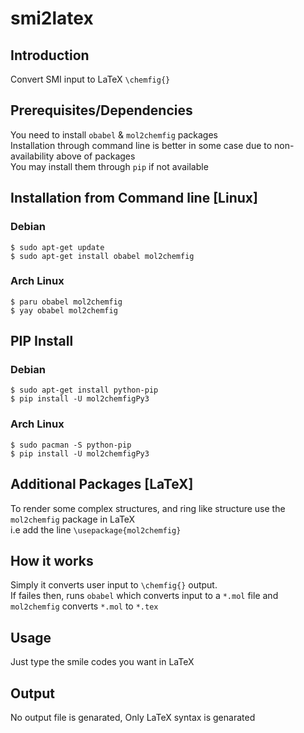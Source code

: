 # smi2latex #

## Introduction ##
Convert SMI input to LaTeX `\chemfig{}` </br>

## Prerequisites/Dependencies ##
You need to install `obabel` & `mol2chemfig` packages </br>
Installation through command line is better in some case due to non-availability above of packages </br>
You may install them through `pip` if not available </br>

## Installation from Command line [Linux] ##
### Debian ###
`$ sudo apt-get update`</br>
`$ sudo apt-get install obabel mol2chemfig`</br>

### Arch Linux ###
`$ paru obabel mol2chemfig`</br>
`$ yay obabel mol2chemfig`</br>

## PIP Install ##
### Debian ###
`$ sudo apt-get install python-pip`</br>
`$ pip install -U mol2chemfigPy3`</br>

### Arch Linux ###
`$ sudo pacman -S python-pip`</br>
`$ pip install -U mol2chemfigPy3`</br>

## Additional Packages [LaTeX] ##
To render some complex structures, and ring like structure use the `mol2chemfig` package in LaTeX </br>
i.e add the line `\usepackage{mol2chemfig}`

## How it works ##
Simply it converts user input to `\chemfig{}` output. </br>
If failes then, runs `obabel` which converts input to a `*.mol` file and `mol2chemfig` converts `*.mol` to `*.tex` </br>

## Usage ##
Just type the smile codes you want in LaTeX </br>

## Output ##
No output file is genarated, Only LaTeX syntax is genarated
